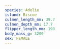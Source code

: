 ```yaml
---
species: Adelie
island: Biscoe
culmen_length_mm: 39.7
culmen_depth_mm: 17.7
flipper_length_mm: 193
body_mass_g: 3200
sex: FEMALE
---
```

